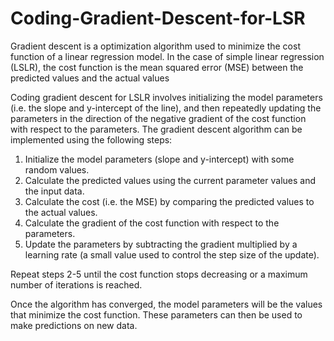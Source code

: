 # Coding-Gradient-Descent-for-LSR
Gradient descent is a optimization algorithm used to minimize the cost function of a linear regression model. In the case of simple linear regression (LSLR), the cost function is the mean squared error (MSE) between the predicted values and the actual values

Coding gradient descent for LSLR involves initializing the model parameters (i.e. the slope and y-intercept of the line), and then repeatedly updating the parameters in the direction of the negative gradient of the cost function with respect to the parameters. The gradient descent algorithm can be implemented using the following steps:

1. Initialize the model parameters (slope and y-intercept) with some random values.
2. Calculate the predicted values using the current parameter values and the input data.
3. Calculate the cost (i.e. the MSE) by comparing the predicted values to the actual values.
4. Calculate the gradient of the cost function with respect to the parameters.
5. Update the parameters by subtracting the gradient multiplied by a learning rate (a small value used to control the step size of the update).

Repeat steps 2-5 until the cost function stops decreasing or a maximum number of iterations is reached.

Once the algorithm has converged, the model parameters will be the values that minimize the cost function. These parameters can then be used to make predictions on new data.
